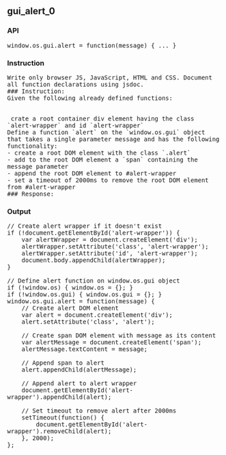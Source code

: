 ## gui_alert_0
### API
<pre style='text-wrap: wrap'>window.os.gui.alert = function(message) { ... }
</pre>
### Instruction
<pre style='text-wrap: wrap'>Write only browser JS, JavaScript, HTML and CSS. Document all function declarations using jsdoc.
### Instruction:
Given the following already defined functions:
 

 crate a root container div element having the class `alert-wrapper` and id `alert-wrapper`
Define a function `alert` on the `window.os.gui` object that takes a single parameter message and has the following functionality:
- create a root DOM element with the class `.alert`
- add to the root DOM element a `span` containing the message parameter
- append the root DOM element to #alert-wrapper
- set a timeout of 2000ms to remove the root DOM element from #alert-wrapper 
### Response:
</pre>
### Output
<pre style='text-wrap: wrap'>// Create alert wrapper if it doesn't exist
if (!document.getElementById('alert-wrapper')) {
    var alertWrapper = document.createElement('div');
    alertWrapper.setAttribute('class', 'alert-wrapper');
    alertWrapper.setAttribute('id', 'alert-wrapper');
    document.body.appendChild(alertWrapper);
}

// Define alert function on window.os.gui object
if (!window.os) { window.os = {}; }
if (!window.os.gui) { window.os.gui = {}; }
window.os.gui.alert = function(message) {
    // Create alert DOM element
    var alert = document.createElement('div');
    alert.setAttribute('class', 'alert');
    
    // Create span DOM element with message as its content
    var alertMessage = document.createElement('span');
    alertMessage.textContent = message;
    
    // Append span to alert
    alert.appendChild(alertMessage);
    
    // Append alert to alert wrapper
    document.getElementById('alert-wrapper').appendChild(alert);
    
    // Set timeout to remove alert after 2000ms
    setTimeout(function() {
        document.getElementById('alert-wrapper').removeChild(alert);
    }, 2000);
};

</pre>
